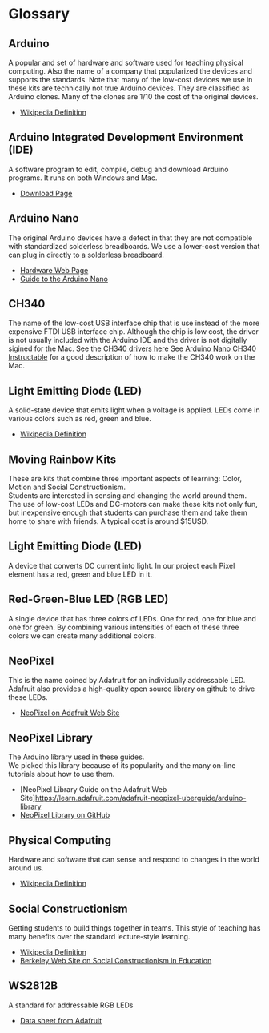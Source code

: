 # Glossary

## Arduino
A popular and set of hardware and software used for teaching physical computing.  Also the name of a company that popularized the devices and supports the standards.  Note that many of the low-cost devices we use in these kits are technically not true Arduino devices.  They are classified as Arduino clones.  Many of the clones are 1/10 the cost of the original devices.
* [Wikipedia Definition](http://en.wikipedia.org/wiki/Arduino)

## Arduino Integrated Development Environment (IDE)
A software program to edit, compile, debug and download Arduino programs.  It runs on both Windows and Mac.
* [Download Page](http://arduino.cc/en/Main/Software)

## Arduino Nano
The original Arduino devices have a defect in that they are not compatible with standardized solderless breadboards.  We use a lower-cost version that can plug in directly to a solderless breadboard.
* [Hardware Web Page](http://arduino.cc/en/Main/ArduinoBoardNano)
* [Guide to the Arduino Nano](http://arduino.cc/en/Guide/ArduinoNano)

## CH340
The name of the low-cost USB interface chip that is use instead of the more expensive FTDI USB interface chip.
Although the chip is low cost, the driver is not usually included with the Arduino IDE and 
the driver is not digitally
sigined for the Mac.
See the [CH340 drivers here](http://www.wch.cn/download/CH341SER_ZIP.html)
See [Arduino Nano CH340 Instructable](http://www.instructables.com/id/Arduino-Nano-CH340/) for a good description of how to make the CH340 work on the Mac.

## Light Emitting Diode (LED)
A solid-state device that emits light when a voltage is applied.  LEDs come in various colors such as red, green and blue.
* [Wikipedia Definition](http://en.wikipedia.org/wiki/Light-emitting_diode)

## Moving Rainbow Kits
These are kits that combine three important aspects of learning: Color, Motion and Social Constructionism.  
Students are interested in sensing and changing the world around them.  
The use of low-cost LEDs and DC-motors can make these kits not only fun, 
but inexpensive enough that students can purchase them and take them home to share with friends.  A typical
cost is around $15USD.

## Light Emitting Diode (LED)
A device that converts DC current into light.  In our project each Pixel element has a red, green and blue LED in it.

## Red-Green-Blue LED (RGB LED)
A single device that has three colors of LEDs.  One for red, one for blue and one for green.  By combining various intensities of each of these three colors we can create many additional colors.

## NeoPixel
This is the name coined by Adafruit for an individually addressable LED.  
Adafruit also provides a high-quality open source library on github to drive these LEDs.
* [NeoPixel on Adafruit Web Site](http://www.adafruit.com/category/168)

## NeoPixel Library
The Arduino library used in these guides.  
We picked this library because of its popularity and the many on-line
tutorials about how to use them.
* [NeoPixel Library Guide on the Adafruit Web Site]https://learn.adafruit.com/adafruit-neopixel-uberguide/arduino-library
* [NeoPixel Library on GitHub](https://github.com/adafruit/Adafruit_NeoPixel)

## Physical Computing
Hardware and software that can sense and respond to changes in the world around us.
* [Wikipedia Definition](http://en.wikipedia.org/wiki/Physical_computing)

## Social Constructionism
Getting students to build things together in teams.  This style of teaching has many benefits over the standard lecture-style learning.
* [Wikipedia Definition](http://en.wikipedia.org/wiki/Social_constructionism)
* [Berkeley Web Site on Social Constructionism in Education](http://gsi.berkeley.edu/gsi-guide-contents/learning-theory-research/social-constructivism/)

## WS2812B
A standard for addressable RGB LEDs
* [Data sheet from Adafruit](http://www.adafruit.com/datasheets/WS2812B.pdf)